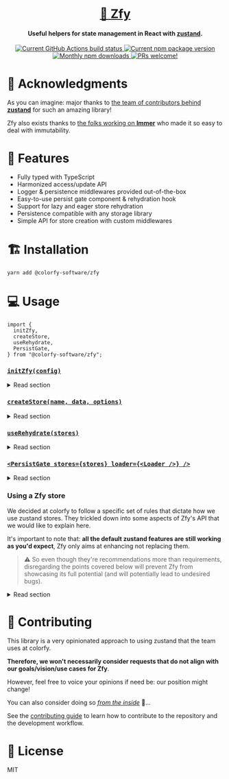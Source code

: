 <h1 align="center">
  <a href="https://github.com/colorfy-software/zfy" target="_blank" rel="noopener noreferrer">
    🧸 Zfy
  </a>
</h1>

<h4 align="center">
  <strong>Useful helpers for state management in React with <a href="https://github.com/pmndrs/zustand" target="_blank" rel="noopener noreferrer">zustand</a>.</strong>
</h4>

<p align="center">
  <a href="https://github.com/colorfy-software/zfy/actions" target="_blank" rel="noopener noreferrer">
    <img src="https://github.com/colorfy-software/zfy/workflows/Test%20Suite/badge.svg?branch=main" alt="Current GitHub Actions build status" />
  </a>
  <a href="https://www.npmjs.org/package/@colorfy-software/zfy" target="_blank" rel="noopener noreferrer">
    <img src="https://badge.fury.io/js/%40colorfy-software%2Fzfy.svg" alt="Current npm package version" />
  </a>
  <a href="https://www.npmjs.org/package/@colorfy-software/zfy" target="_blank" rel="noopener noreferrer">
    <img src="https://img.shields.io/npm/dm/@colorfy-software/zfy.svg?maxAge=2592000" alt="Monthly npm downloads" />
  </a>
  <a href="https://colorfy-software.gitbook.io/@colorfy-software/zfy/contributing" target="_blank" rel="noopener noreferrer">
    <img src="https://img.shields.io/badge/PRs-welcome-brightgreen.svg" alt="PRs welcome!" />
  </a>
</p>

# 💫 Acknowledgments

As you can imagine: major thanks to [the team of contributors behind **zustand**](https://github.com/pmndrs/zustand/graphs/contributors) for such an amazing library!

Zfy also exists thanks to [the folks working on **Immer**](https://github.com/immerjs/immer/graphs/contributors) who
made it so easy to deal with immutability.

# 🌺 Features

* Fully typed with TypeScript
* Harmonized access/update API 
* Logger & persistence middlewares provided out-of-the-box
* Easy-to-use persist gate component & rehydration hook
* Support for lazy and eager store rehydration
* Persistence compatible with any storage library
* Simple API for store creation with custom middlewares

# 🏗️ Installation

```sh
yarn add @colorfy-software/zfy
```

# 💻 Usage

```tsx
import {
  initZfy,
  createStore,
  useRehydrate,
  PersistGate,
} from "@colorfy-software/zfy";
```


### [`initZfy(config)`](https://github.com/colorfy-software/zfy/blob/main/src/core/init-zfy.ts)

<details>
  <summary>Read section</summary>

  `initZfy()` is the function that configures the library. You should call it as early as possible in your code, in your
  root `index.ts/js` file for example.

  **Example:**

  ```tsx
  // index.ts
  import { initZfy, ZfyConfigType } from '@colorfy-software/zfy'
  import AsyncStorage from '@react-native-async-storage/async-storage'

  const config: ZfyConfigType = {
    enableLogging: true,
    storage: AsyncStorage,
    persistKey: 'myAppName',
  }

  initZfy(config)
  
  // ...
  ```

  Check [ZfyConfigType](https://github.com/colorfy-software/zfy/blob/main/src/core/init-zfy.ts) to see all the
  supported configuration options.

  **Notes:**
  
  `storage` only needs your persistent storage solution to provide `getItem()` & `setItem()` functions, wether they are Promises or not. If it doesn't, you can simply implement it yourself. Eg: 

  ```tsx
  storage: {
    setItem: (key, data) => realm.write(/* whatever you want to do here */)
  }
  ```


</details>

### [`createStore(name, data, options)`](https://github.com/colorfy-software/zfy/blob/main/src/core/create-store.ts)

<details>
  <summary>Read section</summary>

  `createStore()`, you guessed it, is the function that creates a zustand store. It only expects the store **name** & its
  default **data** but you can also provide some **options**. 
  
  That's where you can enable the middlewares Zfy provides out-of-the-box, like [`persist`](https://github.com/colorfy-software/zfy/blob/main/src/internals/persist-middleware.ts) or [`logger`](https://github.com/colorfy-software/zfy/blob/main/src/internals/logger-middleware.ts), or provide your own via the **customMiddlewares** option.
  
  ⚠️ _Zfy puts a special twist on how the resulting stores can be used, which is explained in the [Using a Zfy store](#using-a-zfy-store) section._
  

  **Example:**

  ```tsx
  // src/stores/user-store.ts
  import { createStore } from '@colorfy-software/zfy'

  import type { UserType, StoresDataType } from '../types'

  export const initialState: UserType = {
    id: '',
    likes: 0,
  }

  export default createStore<StoresDataType, 'user'>('user', initialState, {
    log: true,
    persist: { lazyRehydration: true },
  })
  ```

  Check [CreateStoreOptionsType](https://github.com/colorfy-software/zfy/blob/main/src/types.ts) to see all the
  supported options.

</details>

### [`useRehydrate(stores)`](https://github.com/colorfy-software/zfy/blob/main/src/core/use-rehydrate.ts)

<details>
  <summary>Read section</summary>

  `useRehydrate()` is a React hook that rehydrates all the persisted stores you provide to it and returns `true` once
  that's done.

  **Example:**

  ```tsx
  // src/App.tsx
  import { useEffect } from 'react'
  import { useRehydrate } from '@colorfy-software/zfy'
  import SplashScreen from 'my-splash-screen-library'

  import Navigation from './navigation'

  import user from './stores/user-store.ts'
  import settings from './stores/settings-store.ts'

  
  export default (): JSX.Element => {
    const isRehydrated = useRehydrate({ user, settings })

    useEffect(() => {
      if (isRehydrated) SplashScreen.hide()
    }, [isRehydrated])

    return <Navigation />
  }
  ```

  **Notes:**
  
  * Each key of the `stores` object you passed to `useRehydrate()` has to match the `name` argument you provided to `createStore()` when creating its store. Without this, rehydration will not happen as `useRehydrate()` won't be able to tell which store you're providing.

  * It's also very important here that: **you do not try to export all the stores from single file before importing them to use in another!**
  
  Let's assume we have: 

  ```ts
  // src/stores/index.ts

  import user from './user-store.ts'
  import settings from './settings-store.ts'

  export default { user, settings }
  ```
  
  if we were to write the following for instance:

  ```tsx
  // src/App.tsx
  import { useRehydrate } from '@colorfy-software/zfy'

  import stores from './stores'
  
  export default (): JSX.Element => {
    const isRehydrated = useRehydrate(stores)

    // ...
  }
  ```

  We could end up in situations were, by the time `useRehydrate()` is trying to access the `user` store for instance, it
  could still be `undefined` as: [the store wouldn't have been created yet](https://github.com/pmndrs/zustand/issues/116). 

  That's why we highly recommend that you directly import stores from the file were you created them, before providing
  them to `useRehydrate()`.
</details>

### [`<PersistGate stores={stores} loader={<Loader />} />`](https://github.com/colorfy-software/zfy/blob/main/src/core/PersistGate.tsx)

<details>
  <summary>Read section</summary>

  `<PersistGate />` is the component equivalent of `useRehydrate()` (that it still uses under the hood). You can use it to display a loader in your app while your stores are being rehydrated.
  
  **Example:**

  ```tsx
  // src/App.tsx
  import { useEffect } from 'react'
  import { PersistGate } from '@colorfy-software/zfy'

  import Loader from './Loader'
  import Navigation from './navigation'

  import user from './stores/user-store.ts'
  import settings from './stores/settings-store.ts'

  
  export default (): JSX.Element => (
    <PersistGate stores={{ user, settings }} loader={<Loader/>}>
      <Navigation />
    </PersistGate>
  )
  ```

  **Notes:**

  ⚠️ The same warning notes as with `useRehydrate()` apply here too.
</details>

### Using a Zfy store

We decided at colorfy to follow a specific set of rules that dictate how we use zustand stores. They trickled down into
some aspects of Zfy's API that we would like to explain here.

It's important to note that: **all the default zustand features are still working as you'd expect**, Zfy only aims at
enhancing not replacing them.

> ⚠️ So even though they're recommendations more than requirements, disregarding
the points covered below will prevent Zfy from showcasing its full potential (and will potentially lead to undesired bugs).


<details>
  <summary>Read section</summary>

  #### _How to access data?_

  As you may have realised by looking into
  [`createStore()`](https://github.com/colorfy-software/zfy/blob/main/src/core/create-store.ts): the data you want to use
  and display in your app
  is explicitly put inside `getState().data` and only there.

  So no matter which type of data you want to put inside a
  store: it  will always be available from `getState().data`, not the top level `getState()`.

  This might sound quite restrictive or overdoing it at first but, such approach helped us tremendously by simplifying and harmonizing how stores are created and used throughout the entire codebase. It also allowed us to implement rehydration in
  a more flexible and scalable way.

  That's why:

  > **Any
  store created with Zfy always exposes the same 4 elements from the `getState()` object**: **`data`**, **`rehydrate()`**,
  **`update()`** & **`reset()`**.

  *If you're using persistence with lazy rehydration explicitly, `isRehydrated` is added as the 5th one but is mainly
  used by Zfy rehydration tools.*

  By  this logic, accessing your data will always look the
  same. Eg:

  ```tsx
  // src/MyRootComponent.tsx
  import shallow from 'zustand/shallow'

  import userStore from './stores/user-store'
  import settingsStore from './stores/settings-store'

  const MyRootComponent = (): JSX.Element => {
    const appLanguage = settingsStore(({ data }) => data.language)
    const [firstName, lastName] = userStore(({ data }) => [data.firstName, data.lastName], shallow)

    // ...
  }
  ```

  If you're outside of React, you can still switch to the vanilla API. Eg:

  ```ts
  import messagesStore from './stores/messages-store'

  const amountOfUnreadMessages = messagesStore.getState().data.unread.length
  ```

  Now that we've covered how to access data with Zfy, you may ask:

  #### _How to update data?_

  As we briefly saw earlier, Zfy exposes 3 methods for updating a store, `rehydrate()`, `update()` & `reset()`, with
  each having a specific use case you could guess by their name:

  * **`rehydrate()`** is the method you will probably use the least as it's primarily meant for Zfy itself. If you
  enable persistence when creating a store: that's the
  method the library will call to properly rehydrate it when you're using `useRehydrate()` or `<PersistGate />`.
  But for it to work as expected, as explained in the next subsection, Zfy expects you to update your data solely via `update()`, not `setState()`! 

  * **`update()`** is the method you'll be using the most as that's how `data` is being changed. And thanks to our use
    of Immer, you won't have to think about actions, reducers, immutability or anything else. Just update your data,
    [even with mutable update patterns](https://immerjs.github.io/immer/update-patterns/), Immer will take care of the
    rest. Eg:

    Using from outside React:

    ```js
    // src/core.js
    import Auth from 'my-auth-provider'

    import Api from '../api'
    import userStore from '../stores/user-store'
    import messagesStore from '../stores/messages-store'

    const updateUser = userStore.getState().update
    const updateMessages = messagesStore.getState().update

    export default {
      user: { 
        login: async (email, password) => new Promise((resolve, reject) => {
          try { 
            const userData = await Auth.login(email, password)

            updateUser((user) => {
              user.data = userData
            })

            resolve(userData)
          } catch (error) {
            reject(error)
          }
        })
      },

      messages: {
        fetchInbox: async () => new Promise((resolve, reject) => {
          try {
            if (!(await Auth.isLoggedIn())) return resolve(messagesStore.getState().data.inbox)

            const inboxMessages = await Api.fetchInbox()

            updateMessages((messages) => {
              messages.data.inbox = inboxMessages
            })

            resolve(inboxMessages)
          } catch (error) {
            reject(error)
          }
        }),

        markAsRead: async (messageId) => new Promise((resolve, reject) => {
          try { 
            if (!(await Auth.isLoggedIn())) return resolve(false)

            await Api.markMessageAsRead(messageId)

            updateMessages((messages) => {
              const index = messages.data.inbox.findIndex(item => item.id === messageId)

              if (index !== -1) {
                messages.data.read.unshift({ ...messages.data.inbox[index], readAt: date.now() })
                messages.data.inbox.splice(index, 1)
              }
            })

            resolve(true)
          } catch (error) {
            reject(error)
          }
        })
      }
    }
    ```

    Using from within React works the same:

    ```tsx
    // src/screens/Login.tsx
    import core from '../core'
    import navigation from '../navigation'
    import appInfoStore from '../stores/app-info-store'

    const updateAppInfo = appInfoStore.getState().update

    const Login = (): JSX.Element => {
     const onPressLogin = async (email, password) => {
      try {
        // ...
        await core.user.login(email, password)

        updateAppInfo((appInfo) => {
          appInfo.data.lastLoginAt = Date.now()
        })

        await core.messages.fetchInbox()

        navigation.to('Home')
      } catch (error) {
        // handle error
      } finally {
        // ...
      }
     }

     // ...
    }

    export default Login
    ```

    Note that if you've enabled the provided persistence middleware on a store, **`update()` will automatically take care of
    saving `data` in a way that will allow `rehydrate()` to work without you having to do anything**. That's why:
  > ⚠️ For rehydration to work as expected, you should never use `setState()` but only `getState().update()`.

  * **`reset()`** finally, is your go-to method when you simply want to reset your store to its initial default data,
    useful for when your users are logging out for instance:

    ```js
    // src/core.js
    import Auth from 'my-auth-provider'

    import userStore from '../stores/user-store'

    const resetUser = userStore.getState().reset

    export default {
      user: { 
        logout: async (email, password) => new Promise((resolve, reject) => {
          try { 
            await Auth.logout()
            resetUser()
            resolve(true)
          } catch (error) {
            reject(error)
          }
        })
      },
    }
    ```

    ```tsx
    // src/screens/Profile.tsx
    import core from '../core'
    import navigation from '../navigation'

    const Profile = (): JSX.Element => {
     const onPressLogout = async () => {
      try {
        // ...
        await core.user.logout()
        navigation.reset('Login')
      } catch (error) {
        // handle error
      } finally {
        // ...
      }
     }

     // ...
    }

    export default Profile
    ```
</details>

# 🤝 Contributing

This library is a very opinionated approach to using zustand that the team uses at colorfy.

**Therefore, we won't necessarily consider requests that do not align with our goals/vision/use cases for Zfy**.

However, feel free to voice your opinions if need be: our position might change!

You can also consider doing so [_from the inside_](https://colorfy.me/jobs/) 👀…

See the [contributing guide](CONTRIBUTING.md) to learn how to contribute to the repository and the development workflow.

# 📰 License

MIT
